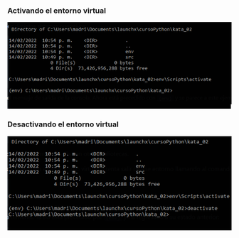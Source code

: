 ### Activando el entorno virtual

![imagen de evidencia, se activa el entorno virtual y se nota "(env)" en la captura](https://github.com/Daviiduhh/launchx-python/blob/main/kata_02/assets/1.png)

### Desactivando el entorno virtual

![imagen de evidencia, se activa el entorno virtual y se nota "(env)" en la captura](https://github.com/Daviiduhh/launchx-python/blob/main/kata_02/assets/2.png)
